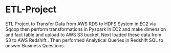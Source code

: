 # ETL-Project
ETL Project to Transfer Data from AWS RDS to HDFS System in EC2 via Sqoop then perform transformations in Pyspark in EC2 and make dimension and fact table and upload  to AWS S3 bucket. Next loaded these data from S3 to AWS Redshift.. Then performed Analytical Queries in Redshift SQL to answer Business Questions.
